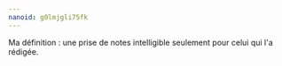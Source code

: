 ```yaml
---
nanoid: g0lmjgli75fk
---
```

Ma définition : une prise de notes intelligible seulement pour celui qui l'a rédigée.
